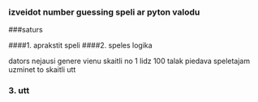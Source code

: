 ### izveidot number guessing speli ar pyton valodu

###saturs

####1. aprakstit speli
####2. speles logika

dators nejausi genere vienu skaitli no 1 lidz 100 talak piedava speletajam uzminet to skaitli utt




### 3. utt
